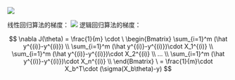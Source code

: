 ![](http://windmissing.github.io/images/2019/162.jpg)

线性回归算法的梯度：
![](http://windmissing.github.io/images/2019/163.jpg)
逻辑回归算法的梯度：

$$
\nabla J(\theta) = \frac{1}{m} \cdot \
\begin{Bmatrix}
\sum_{i=1}^m (\hat y^{(i)}-y^{(i)}) \\
\sum_{i=1}^m (\hat y^{(i)}-y^{(i)})\cdot X_1^{(i)} \\
\sum_{i=1}^m (\hat y^{(i)}-y^{(i)})\cdot X_2^{(i)} \\
... \\
\sum_{i=1}^m (\hat y^{(i)}-y^{(i)})\cdot X_n^{(i)} \\
\end{Bmatrix}   \
= \frac{1}{m}\cdot X_b^T\cdot (\sigma(X_b\theta)-y)
$$